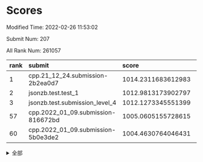 # Scores

Modified Time: 2022-02-26 11:53:02

Submit Num: 207

All Rank Num: 261057

| rank |               submit               |       score        |       sigma        | pk_num |
| :--- | :--------------------------------- | :----------------- | :----------------- | :----- |
| 1    | cpp.21_12_24.submission-2b2ea0d7   | 1014.2311683612983 | 0.793411495416259  | 5044   |
| 2    | jsonzb.test.test_1                 | 1012.9813173902797 | 0.8252553693989249 | 5040   |
| 3    | jsonzb.test.submission_level_4     | 1012.1273345551399 | 0.7962747458460567 | 5051   |
| 57   | cpp.2022_01_09.submission-816672bd | 1005.0605155728615 | 0.72291556428252   | 5038   |
| 60   | cpp.2022_01_09.submission-5b0e3de2 | 1004.4630764046431 | 0.7125922725987772 | 5046   |


<details>
<summary>全部</summary>

| rank |                 submit                 |       score        |       sigma        | pk_num |
| :--- | :------------------------------------- | :----------------- | :----------------- | :----- |
| 1    | cpp.21_12_24.submission-2b2ea0d7       | 1014.2311683612983 | 0.793411495416259  | 5044   |
| 2    | jsonzb.test.test_1                     | 1012.9813173902797 | 0.8252553693989249 | 5040   |
| 3    | jsonzb.test.submission_level_4         | 1012.1273345551399 | 0.7962747458460567 | 5051   |
| 4    | gobigger.level_3.submission_level_3_27 | 1012.0330637778155 | 0.7778468614950127 | 5045   |
| 5    | gobigger.level_3.submission_level_3_4  | 1011.7424955861314 | 0.7762452133997794 | 5042   |
| 6    | gobigger.level_3.submission_level_3_48 | 1011.6951123599209 | 0.7851719999029309 | 5045   |
| 7    | gobigger.level_3.submission_level_3_21 | 1011.3324642345099 | 0.7703978867306299 | 5042   |
| 8    | gobigger.level_3.submission_level_3_18 | 1011.3264463635415 | 0.763807012723     | 5049   |
| 9    | gobigger.level_3.submission_level_3_8  | 1011.2988794376055 | 0.7486931442730396 | 5050   |
| 10   | gobigger.level_3.submission_level_3_35 | 1011.2246078455424 | 0.7701535104718633 | 5047   |
| 11   | gobigger.level_3.submission_level_3_14 | 1011.1377121489934 | 0.7769525003084389 | 5045   |
| 12   | gobigger.level_3.submission_level_3_31 | 1011.1207938563871 | 0.7750327716409164 | 5045   |
| 13   | gobigger.level_3.submission_level_3_47 | 1011.0021030923664 | 0.7665952993256363 | 5049   |
| 14   | gobigger.level_3.submission_level_3_40 | 1010.6688296710411 | 0.7668454282407213 | 5041   |
| 15   | gobigger.level_3.submission_level_3_12 | 1010.6418566139691 | 0.7775202390864484 | 5043   |
| 16   | gobigger.level_3.submission_level_3_5  | 1010.5188472314786 | 0.7496780578422445 | 5043   |
| 17   | gobigger.level_3.submission_level_3_3  | 1010.4856462956075 | 0.7664025814374171 | 5041   |
| 18   | gobigger.level_3.submission_level_3_20 | 1010.4627499299451 | 0.7839346617896032 | 5048   |
| 19   | gobigger.level_3.submission_level_3_17 | 1010.4167105327099 | 0.7787066391781184 | 5048   |
| 20   | gobigger.level_3.submission_level_3_13 | 1010.4008341774652 | 0.7558871508868795 | 5045   |
| 21   | gobigger.level_3.submission_level_3_38 | 1010.3941230842488 | 0.7412558416347956 | 5046   |
| 22   | gobigger.level_3.submission_level_3_43 | 1010.2385852831461 | 0.7665360137822844 | 5038   |
| 23   | gobigger.level_3.submission_level_3_23 | 1010.2036850886911 | 0.7582285413671425 | 5045   |
| 24   | gobigger.level_3.submission_level_3_49 | 1010.1832892035036 | 0.739965207053224  | 5041   |
| 25   | gobigger.level_3.submission_level_3_2  | 1010.1787262554611 | 0.7589237693558875 | 5048   |
| 26   | gobigger.level_3.submission_level_3_41 | 1010.1786065270247 | 0.7633173083317588 | 5050   |
| 27   | gobigger.level_3.submission_level_3_25 | 1010.0999156403878 | 0.7531841167891801 | 5040   |
| 28   | gobigger.level_3.submission_level_3_29 | 1010.0935894385299 | 0.7703559961047498 | 5044   |
| 29   | gobigger.level_3.submission_level_3_16 | 1009.9212317884488 | 0.7328593814618934 | 5044   |
| 30   | gobigger.level_3.submission_level_3_0  | 1009.8900789819141 | 0.7618929557444463 | 5046   |
| 31   | gobigger.level_3.submission_level_3_46 | 1009.8226612086136 | 0.7533933884689183 | 5045   |
| 32   | gobigger.level_3.submission_level_3_19 | 1009.7546681351243 | 0.7448564358250499 | 5044   |
| 33   | gobigger.level_3.submission_level_3_36 | 1009.7497082020019 | 0.7616444599227027 | 5046   |
| 34   | gobigger.level_3.submission_level_3_26 | 1009.6215610213608 | 0.7455271305263655 | 5041   |
| 35   | gobigger.level_3.submission_level_3_15 | 1009.5667879444786 | 0.7534614564106756 | 5043   |
| 36   | gobigger.level_3.submission_level_3_34 | 1009.4858358612044 | 0.7469497558251514 | 5040   |
| 37   | gobigger.level_3.submission_level_3_44 | 1009.4173841476623 | 0.7437083105793936 | 5045   |
| 38   | gobigger.level_3.submission_level_3_39 | 1009.4092079621499 | 0.7475307742681448 | 5041   |
| 39   | gobigger.level_3.submission_level_3_37 | 1009.3799124343107 | 0.7425563394539288 | 5046   |
| 40   | gobigger.level_3.submission_level_3_32 | 1009.3776180838261 | 0.7308719653640454 | 5045   |
| 41   | gobigger.level_3.submission_level_3_24 | 1009.3689217077947 | 0.7484795450404541 | 5051   |
| 42   | gobigger.level_3.submission_level_3_28 | 1009.3673758096522 | 0.7478550419601913 | 5047   |
| 43   | gobigger.level_3.submission_level_3_30 | 1009.3437038288063 | 0.7480521000527419 | 5044   |
| 44   | gobigger.level_3.submission_level_3_9  | 1009.1480249760525 | 0.7613853343092821 | 5042   |
| 45   | gobigger.level_3.submission_level_3_22 | 1009.1478229655933 | 0.7443389696931509 | 5042   |
| 46   | gobigger.level_3.submission_level_3_1  | 1009.1151175176105 | 0.7374523052452696 | 5050   |
| 47   | gobigger.level_3.submission_level_3_11 | 1009.0457825167961 | 0.7483553357644146 | 5046   |
| 48   | gobigger.level_3.submission_level_3_33 | 1008.8778128084111 | 0.7431986367114486 | 5043   |
| 49   | gobigger.level_3.submission_level_3_7  | 1008.730601477024  | 0.7535803481326256 | 5045   |
| 50   | gobigger.level_3.submission_level_3_42 | 1008.6396170525416 | 0.7453375393912249 | 5047   |
| 51   | gobigger.level_3.submission_level_3_6  | 1008.4090317823708 | 0.7426909844315532 | 5044   |
| 52   | gobigger.level_3.submission_level_3_45 | 1008.2599323418691 | 0.7582114505740783 | 5048   |
| 53   | gobigger.level_3.submission_level_3_10 | 1008.2244166059509 | 0.7388521540667075 | 5041   |
| 54   | gobigger.level_1.submission_level_1_46 | 1005.6232844868985 | 0.7128153558914487 | 5041   |
| 55   | gobigger.level_1.submission_level_1_5  | 1005.4351456645109 | 0.7394683831182598 | 5043   |
| 56   | gobigger.level_1.submission_level_1_7  | 1005.2863083083024 | 0.7310412396427836 | 5044   |
| 57   | cpp.2022_01_09.submission-816672bd     | 1005.0605155728615 | 0.72291556428252   | 5038   |
| 58   | gobigger.level_1.submission_level_1_32 | 1004.8020068345897 | 0.7205645009089048 | 5041   |
| 59   | gobigger.level_1.submission_level_1_35 | 1004.5462329941435 | 0.7176653524148958 | 5044   |
| 60   | cpp.2022_01_09.submission-5b0e3de2     | 1004.4630764046431 | 0.7125922725987772 | 5046   |
| 61   | gobigger.level_1.submission_level_1_17 | 1004.3969525620142 | 0.7321692847109529 | 5049   |
| 62   | gobigger.level_1.submission_level_1_4  | 1004.3678805872344 | 0.7263204413346931 | 5045   |
| 63   | gobigger.level_1.submission_level_1_29 | 1004.3003954088463 | 0.7150392664294886 | 5047   |
| 64   | gobigger.level_1.submission_level_1_45 | 1004.1988996043386 | 0.7111353777864876 | 5045   |
| 65   | gobigger.level_1.submission_level_1_1  | 1004.1491486122771 | 0.7087502834356896 | 5040   |
| 66   | gobigger.level_1.submission_level_1_16 | 1004.1390945802817 | 0.721662849965519  | 5043   |
| 67   | gobigger.level_1.submission_level_1_43 | 1004.0220052907175 | 0.7146253130781052 | 5039   |
| 68   | gobigger.level_1.submission_level_1_27 | 1003.9834129467055 | 0.7061200131511906 | 5040   |
| 69   | gobigger.level_1.submission_level_1_26 | 1003.9262426314401 | 0.719419644649747  | 5040   |
| 70   | gobigger.level_1.submission_level_1_38 | 1003.9145541426825 | 0.721392897835062  | 5044   |
| 71   | gobigger.level_1.submission_level_1_37 | 1003.856393268905  | 0.7068814463686552 | 5038   |
| 72   | gobigger.level_1.submission_level_1_14 | 1003.8174224597258 | 0.7226471805072312 | 5044   |
| 73   | gobigger.level_1.submission_level_1_22 | 1003.7021126333476 | 0.7376359083214115 | 5039   |
| 74   | gobigger.level_1.submission_level_1_41 | 1003.5708126277862 | 0.7126745439929868 | 5046   |
| 75   | gobigger.level_1.submission_level_1_10 | 1003.4199219439816 | 0.7100239025629327 | 5046   |
| 76   | gobigger.level_1.submission_level_1_6  | 1003.3697501334739 | 0.7177612958848758 | 5045   |
| 77   | gobigger.level_1.submission_level_1_21 | 1003.2013935762192 | 0.718907427362952  | 5047   |
| 78   | gobigger.level_1.submission_level_1_23 | 1003.1477495273958 | 0.7203224523721238 | 5037   |
| 79   | gobigger.level_1.submission_level_1_33 | 1003.1317441695187 | 0.725033971250264  | 5041   |
| 80   | gobigger.level_1.submission_level_1_47 | 1003.1076300177269 | 0.7226474691702631 | 5047   |
| 81   | gobigger.level_1.submission_level_1_25 | 1003.0415419138383 | 0.7194558739401226 | 5044   |
| 82   | gobigger.level_1.submission_level_1_15 | 1003.0144954435699 | 0.710369020131123  | 5048   |
| 83   | gobigger.level_1.submission_level_1_0  | 1002.9978119721612 | 0.7260836919403798 | 5048   |
| 84   | gobigger.level_1.submission_level_1_34 | 1002.9879589591243 | 0.7103953656250597 | 5047   |
| 85   | gobigger.level_1.submission_level_1_3  | 1002.9409173859935 | 0.7267234394598934 | 5043   |
| 86   | gobigger.level_1.submission_level_1_49 | 1002.8894123407218 | 0.71814435856692   | 5043   |
| 87   | gobigger.level_1.submission_level_1_2  | 1002.8877525746161 | 0.7177818144372806 | 5045   |
| 88   | gobigger.level_1.submission_level_1_30 | 1002.8861561304309 | 0.7132825961435094 | 5044   |
| 89   | gobigger.level_1.submission_level_1_31 | 1002.8527185221075 | 0.7213146342887075 | 5045   |
| 90   | gobigger.level_1.submission_level_1_19 | 1002.7935522425885 | 0.7253105218596766 | 5049   |
| 91   | gobigger.level_1.submission_level_1_18 | 1002.7862455719877 | 0.7152999648516429 | 5042   |
| 92   | gobigger.level_1.submission_level_1_24 | 1002.7390377210417 | 0.7085715607716775 | 5044   |
| 93   | gobigger.level_1.submission_level_1_13 | 1002.68584612143   | 0.706476939080418  | 5042   |
| 94   | gobigger.level_1.submission_level_1_8  | 1002.6104109978852 | 0.7170393186648248 | 5044   |
| 95   | gobigger.level_1.submission_level_1_40 | 1002.5746184890172 | 0.6981847196432971 | 5051   |
| 96   | gobigger.level_1.submission_level_1_44 | 1002.5529288499839 | 0.716919305486036  | 5039   |
| 97   | gobigger.level_1.submission_level_1_9  | 1002.3327803392385 | 0.7239540329955949 | 5039   |
| 98   | gobigger.level_1.submission_level_1_36 | 1002.2018332573027 | 0.7229136933266597 | 5044   |
| 99   | gobigger.level_1.submission_level_1_11 | 1002.1828303780645 | 0.7126504925727287 | 5047   |
| 100  | gobigger.level_1.submission_level_1_20 | 1001.9780588724575 | 0.7120972608471634 | 5046   |
| 101  | gobigger.level_1.submission_level_1_28 | 1001.9628670213746 | 0.7163278424159182 | 5045   |
| 102  | gobigger.level_1.submission_level_1_48 | 1001.9484708661344 | 0.7194662525810974 | 5048   |
| 103  | gobigger.level_1.submission_level_1_12 | 1001.9426786596108 | 0.7074318540881818 | 5046   |
| 104  | gobigger.level_1.submission_level_1_42 | 1001.6925043088366 | 0.7167905608174268 | 5041   |
| 105  | gobigger.level_1.submission_level_1_39 | 1001.433057699947  | 0.7140851866997153 | 5047   |
| 106  | gobigger.random.submission_random_41   | 997.6527606628648  | 0.7020096609149312 | 5046   |
| 107  | gobigger.random.submission_random_18   | 997.5806130131244  | 0.7135139882568556 | 5051   |
| 108  | gobigger.random.submission_random_45   | 997.0795800262076  | 0.7034988740986415 | 5043   |
| 109  | gobigger.random.submission_random_9    | 997.0137712862738  | 0.7127321216067017 | 5049   |
| 110  | gobigger.random.submission_random_28   | 996.7702502852158  | 0.707549807811749  | 5046   |
| 111  | gobigger.random.submission_random_10   | 996.7600829958301  | 0.6995592246812246 | 5046   |
| 112  | gobigger.random.submission_random_12   | 996.747666242525   | 0.7006015326966771 | 5046   |
| 113  | gobigger.random.submission_random_26   | 996.725827836407   | 0.705167085165691  | 5041   |
| 114  | gobigger.random.submission_random_35   | 996.6305714291083  | 0.7109153906243616 | 5041   |
| 115  | gobigger.random.submission_random_20   | 996.4684209836682  | 0.7073379278064615 | 5049   |
| 116  | gobigger.random.submission_random_43   | 996.422882301991   | 0.7090362848398611 | 5050   |
| 117  | gobigger.random.submission_random_38   | 996.4217349175191  | 0.7164828128826759 | 5051   |
| 118  | gobigger.random.submission_random_33   | 996.392929634022   | 0.7319073930409896 | 5050   |
| 119  | gobigger.random.submission_random_8    | 996.3878210011922  | 0.7157886490873209 | 5044   |
| 120  | gobigger.random.submission_random_37   | 996.2756281565721  | 0.6999840009070717 | 5046   |
| 121  | gobigger.random.submission_random_44   | 996.2738363639709  | 0.7099847576218702 | 5046   |
| 122  | gobigger.random.submission_random_40   | 996.2326364202853  | 0.7070418977287288 | 5043   |
| 123  | gobigger.random.submission_random_48   | 996.1111610903848  | 0.7025244538230235 | 5043   |
| 124  | gobigger.random.submission_random_47   | 996.0671991692066  | 0.7157932313866244 | 5047   |
| 125  | gobigger.random.submission_random_11   | 996.0317216669127  | 0.704117904604433  | 5043   |
| 126  | gobigger.random.submission_random_2    | 995.908526892022   | 0.7234179263788076 | 5045   |
| 127  | gobigger.random.submission_random_42   | 995.8775249077412  | 0.7097211627268972 | 5045   |
| 128  | gobigger.random.submission_random_19   | 995.844005246978   | 0.7021525826164116 | 5041   |
| 129  | gobigger.random.submission_random_29   | 995.8012012384438  | 0.7154411764873532 | 5048   |
| 130  | gobigger.random.submission_random_32   | 995.7909112329687  | 0.7116014696917281 | 5051   |
| 131  | gobigger.random.submission_random_21   | 995.7607491793524  | 0.7027900346788843 | 5048   |
| 132  | gobigger.random.submission_random_7    | 995.7173396163807  | 0.713351761146414  | 5036   |
| 133  | gobigger.random.submission_random_39   | 995.6322189532438  | 0.7101297173875827 | 5045   |
| 134  | gobigger.random.submission_random_6    | 995.6316303743893  | 0.7077535679438577 | 5046   |
| 135  | gobigger.random.submission_random_5    | 995.6131853111194  | 0.7048624872855208 | 5040   |
| 136  | gobigger.random.submission_random_14   | 995.6024117474896  | 0.7079523769568474 | 5046   |
| 137  | gobigger.random.submission_random_22   | 995.5729834014313  | 0.7213604720496436 | 5045   |
| 138  | gobigger.random.submission_random_4    | 995.5145604953484  | 0.7124474488680383 | 5045   |
| 139  | gobigger.random.submission_random_34   | 995.4853494240966  | 0.713904007148903  | 5050   |
| 140  | gobigger.random.submission_random_24   | 995.3549891711803  | 0.7203058998182036 | 5044   |
| 141  | gobigger.random.submission_random_23   | 995.3141746066751  | 0.7126547267407964 | 5046   |
| 142  | gobigger.random.submission_random_16   | 995.2807156194912  | 0.7158690672674459 | 5045   |
| 143  | gobigger.random.submission_random_25   | 995.2468485983763  | 0.719772573303979  | 5041   |
| 144  | gobigger.random.submission_random_0    | 995.2450395407996  | 0.7353711374809245 | 5049   |
| 145  | gobigger.random.submission_random_31   | 995.1954272293423  | 0.71569168777087   | 5043   |
| 146  | gobigger.random.submission_random_49   | 995.1933133521528  | 0.7138122855149688 | 5043   |
| 147  | gobigger.random.submission_random_17   | 995.1837972039591  | 0.713859643413291  | 5048   |
| 148  | gobigger.random.submission_random_30   | 995.1708288629593  | 0.7058003593979794 | 5045   |
| 149  | gobigger.random.submission_random_13   | 995.153616800646   | 0.7045908831855006 | 5043   |
| 150  | gobigger.random.submission_random_46   | 995.1302745069682  | 0.7127869228041173 | 5045   |
| 151  | gobigger.random.submission_random_36   | 995.0176505270064  | 0.7081342769512532 | 5047   |
| 152  | gobigger.random.submission_random_27   | 994.7798547679268  | 0.708849134729307  | 5044   |
| 153  | gobigger.random.submission_random_15   | 994.7614477873755  | 0.704231782561422  | 5043   |
| 154  | gobigger.random.submission_random_3    | 994.7367972093215  | 0.703644596381771  | 5045   |
| 155  | gobigger.random.submission_random_1    | 994.6320364055663  | 0.7112624015937239 | 5042   |
| 156  | gobigger.level_2.submission_level_2_26 | 994.1813332479259  | 0.7127132468626513 | 5047   |
| 157  | gobigger.level_2.submission_level_2_19 | 993.9942295922706  | 0.7241521518233996 | 5042   |
| 158  | gobigger.level_2.submission_level_2_48 | 993.8353175643468  | 0.740985980456856  | 5048   |
| 159  | gobigger.level_2.submission_level_2_9  | 993.6591425554054  | 0.721543481418907  | 5045   |
| 160  | gobigger.level_2.submission_level_2_28 | 993.6477339782133  | 0.7288372461021422 | 5041   |
| 161  | gobigger.level_2.submission_level_2_29 | 993.5573702766676  | 0.7271134449864367 | 5041   |
| 162  | gobigger.level_2.submission_level_2_18 | 993.4787775554732  | 0.73647699925277   | 5038   |
| 163  | gobigger.level_2.submission_level_2_1  | 993.3568414849983  | 0.7408398062288271 | 5049   |
| 164  | gobigger.level_2.submission_level_2_10 | 993.2662075181165  | 0.7394884626031702 | 5045   |
| 165  | gobigger.level_2.submission_level_2_30 | 993.1769129316586  | 0.7376963690161399 | 5043   |
| 166  | gobigger.level_2.submission_level_2_40 | 993.1603640385001  | 0.7414688668486386 | 5043   |
| 167  | gobigger.level_2.submission_level_2_17 | 993.1206748556779  | 0.7414775826597553 | 5041   |
| 168  | gobigger.level_2.submission_level_2_44 | 993.1186557413788  | 0.7475118805212803 | 5044   |
| 169  | gobigger.level_2.submission_level_2_12 | 993.0593547909456  | 0.7375279537204059 | 5037   |
| 170  | gobigger.level_2.submission_level_2_4  | 993.0011612881417  | 0.7522248983444236 | 5047   |
| 171  | gobigger.level_2.submission_level_2_7  | 992.7865015907768  | 0.7331452468531899 | 5048   |
| 172  | gobigger.level_2.submission_level_2_23 | 992.7007998741037  | 0.7324592400154897 | 5046   |
| 173  | gobigger.level_2.submission_level_2_35 | 992.4789288080924  | 0.7413899373647772 | 5047   |
| 174  | gobigger.level_2.submission_level_2_39 | 992.3416504473762  | 0.7514307827882672 | 5046   |
| 175  | gobigger.level_2.submission_level_2_36 | 992.3355045130068  | 0.7397221997806681 | 5040   |
| 176  | gobigger.level_2.submission_level_2_38 | 992.3206097431463  | 0.7384961186911231 | 5042   |
| 177  | gobigger.level_2.submission_level_2_6  | 992.2120428881872  | 0.7285153247563845 | 5047   |
| 178  | gobigger.level_2.submission_level_2_11 | 992.190099435414   | 0.751545677514253  | 5046   |
| 179  | gobigger.level_2.submission_level_2_13 | 992.0805372770425  | 0.7518716947123325 | 5050   |
| 180  | gobigger.level_2.submission_level_2_46 | 992.0575235158788  | 0.7515694591492349 | 5046   |
| 181  | gobigger.level_2.submission_level_2_24 | 992.0370786439698  | 0.7468788486462703 | 5051   |
| 182  | gobigger.level_2.submission_level_2_34 | 992.0156953569108  | 0.7387347257933806 | 5044   |
| 183  | gobigger.level_2.submission_level_2_14 | 991.9458020133363  | 0.7400778343355275 | 5038   |
| 184  | gobigger.level_2.submission_level_2_25 | 991.8797108768518  | 0.7416207520733661 | 5046   |
| 185  | gobigger.level_2.submission_level_2_32 | 991.8099362244005  | 0.7525072997202344 | 5039   |
| 186  | gobigger.level_2.submission_level_2_0  | 991.7486623442925  | 0.7370683651312653 | 5044   |
| 187  | gobigger.level_2.submission_level_2_41 | 991.7451173555135  | 0.7288030979296841 | 5049   |
| 188  | gobigger.level_2.submission_level_2_45 | 991.7301654345944  | 0.7353116360276781 | 5041   |
| 189  | gobigger.level_2.submission_level_2_33 | 991.6180550173304  | 0.7481054467828184 | 5043   |
| 190  | gobigger.level_2.submission_level_2_37 | 991.5959408137517  | 0.7385668070272065 | 5043   |
| 191  | gobigger.level_2.submission_level_2_31 | 991.566999407498   | 0.7487887175037434 | 5044   |
| 192  | gobigger.level_2.submission_level_2_22 | 991.4629608934513  | 0.762716242385403  | 5046   |
| 193  | gobigger.level_2.submission_level_2_5  | 991.4512142251418  | 0.7393602391692001 | 5051   |
| 194  | gobigger.level_2.submission_level_2_20 | 991.385531770067   | 0.7497700029770757 | 5047   |
| 195  | gobigger.level_2.submission_level_2_2  | 991.3681786990123  | 0.7464190901025143 | 5044   |
| 196  | gobigger.level_2.submission_level_2_8  | 991.367686446923   | 0.7620589788313351 | 5045   |
| 197  | gobigger.level_2.submission_level_2_43 | 991.3542228801973  | 0.7698384673530845 | 5045   |
| 198  | gobigger.level_2.submission_level_2_42 | 991.1566056933322  | 0.7440373952667998 | 5044   |
| 199  | gobigger.level_2.submission_level_2_3  | 991.0460001750421  | 0.7499145221434067 | 5048   |
| 200  | gobigger.level_2.submission_level_2_49 | 990.901508519012   | 0.7657246397923613 | 5050   |
| 201  | gobigger.level_2.submission_level_2_27 | 990.7383991524622  | 0.7647051242657882 | 5043   |
| 202  | gobigger.level_2.submission_level_2_15 | 990.5270665538801  | 0.7783838630473047 | 5043   |
| 203  | gobigger.level_2.submission_level_2_21 | 990.2202074773008  | 0.7781063259699809 | 5047   |
| 204  | gobigger.level_2.submission_level_2_47 | 990.0988214368023  | 0.7721538757737667 | 5042   |
| 205  | gobigger.level_2.submission_level_2_16 | 989.8437112128879  | 0.7688730677972265 | 5047   |
| 206  | gobigger.none.submission_none_1        | 977.8336219310521  | 1.3762868318599188 | 5041   |
| 207  | gobigger.none.submission_none_0        | 976.4953018285347  | 1.3888268733696658 | 5041   |

</details>